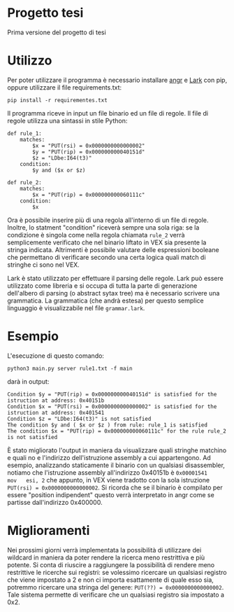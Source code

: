 # Progetto tesi

Prima versione del progetto di tesi

# Utilizzo

Per poter utilizzare il programma è necessario installare [angr](https://github.com/angr/angr) e [Lark](https://github.com/lark-parser/lark) con pip, oppure utilizzare il file requirements.txt:

`pip install -r requirementes.txt`

Il programma riceve in input un file binario ed un file di regole. Il file di regole utilizza una sintassi in stile Python:

```
def rule_1:
    matches:
        $x = "PUT(rsi) = 0x0000000000000002"
        $y = "PUT(rip) = 0x000000000040151d"
        $z = "LDbe:I64(t3)"
    condition:
        $y and ($x or $z)

def rule_2:
    matches:
        $x = "PUT(rip) = 0x000000000060111c"
    condition:
        $x
```    
        
Ora è possibile inserire più di una regola all'interno di un file di regole. Inoltre, lo statment "condition" riceverà sempre una sola riga: se la condizione è singola come nella regola chiamata `rule_2` verrà semplicemente verificato che nel binario liftato in VEX sia presente la stringa indicata.
Altrimenti è possibile valutare delle espressioni booleane che permettano di verificare secondo una certa logica quali match di stringhe ci sono nel VEX.

Lark è stato utilizzato per effettuare il parsing delle regole. Lark può essere utilizzato come libreria e si occupa di tutta la parte di generazione dell'albero di parsing (o abstract sytax tree) ma è necessario scrivere una grammatica. La grammatica (che andrà estesa) per questo semplice linguaggio è visualizzabile nel file `grammar.lark`.

# Esempio

L'esecuzione di questo comando:

`python3 main.py server rule1.txt -f main`


darà in output:

 ```
Condition $y = "PUT(rip) = 0x000000000040151d" is satisfied for the istruction at address: 0x40151b
Condition $x = "PUT(rsi) = 0x0000000000000002" is satisfied for the istruction at address: 0x401541
Condition $z = "LDbe:I64(t3)" is not satisfied
The condition $y and ( $x or $z ) from rule: rule_1 is satisfied
The condition $x = "PUT(rip) = 0x000000000060111c" for the rule rule_2 is not satisfied
```

È stato migliorato l'output in maniera da visualizzare quali stringhe matchino e quali no e l'indirizzo dell'istruzione assembly a cui appartengono. Ad esempio, analizzando staticamente il binario con un qualsiasi disassembler, notiamo che l'istruzione assembly all'indirizzo 0x40151b è `0x00001541      mov   esi, 2` che appunto, in VEX viene tradotto con la sola istruzione `PUT(rsi) = 0x0000000000000002`. Si ricorda che se il binario è compilato per essere "position indipendent" questo verrà interpretato in angr come se partisse dall'indirizzo 0x400000.

# Miglioramenti

Nei prossimi giorni verrà implementata la possibilità di utilizzare dei wildcard in maniera da poter rendere la ricerca meno restrittiva e più potente. Si conta di riuscire a raggiungere la possibilità di rendere meno restrittive le ricerche sui registri: se volessimo ricercare un qualsiasi registro che viene impostato a 2 e non ci importa esattamente di quale esso sia, potremmo ricercare una stringa del genere: `PUT(??) = 0x0000000000000002`. Tale sistema permette di verificare che un qualsiasi registro sia impostato a 0x2.
